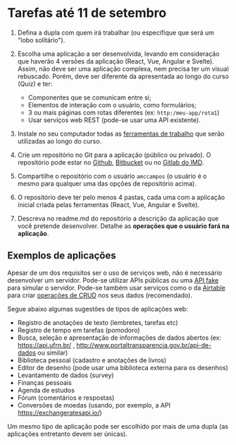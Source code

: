 # Tarefas até 11 de setembro

1. Defina a dupla com quem irá trabalhar (ou especifique que será um "lobo solitário").
1. Escolha uma aplicação a ser desenvolvida, levando em consideração que haverão 4 versões da aplicação (React, Vue, Angular e Svelte). Assim, não deve ser uma aplicação complexa, nem precisa ter um visual rebuscado. Porém, deve ser diferente da apresentada ao longo do curso (Quiz) e ter:
     * Componentes que se comunicam entre si;
     * Elementos de interação com o usuário, como formulários;
     * 3 ou mais páginas com rotas diferentes (ex: `http:/meu-app/rota1`)
     * Usar serviços web REST (pode-se usar uma API existente).
  
1. Instale no seu computador todas as [ferramentas de trabalho]("./ambiente.md") que serão utilizadas ao longo do curso.
1. Crie um repositório no Git para a aplicação (público ou privado). O repositório pode estar no [Github](https://github.com/), [Bitbucket](https://bitbucket.org/) ou no [Gitlab do IMD](https://projetos.imd.ufrn.br/).
1. Compartilhe o repositório com o usuário `amccampos` (o usuário é o mesmo para qualquer uma das opções de repositório acima).
1. O repositório deve ter pelo menos 4 pastas, cada uma com a aplicação inicial criada pelas ferramentas (React, Vue, Angular e Svelte). 
1. Descreva no readme.md do repositório a descrição da aplicação que você pretende desenvolver. Detalhe as **operações que o usuário fará na aplicação**.

## Exemplos de aplicações

Apesar de um dos requisitos ser o uso de serviços web, não é necessário desenvolver um servidor. Pode-se utilizar APIs públicas ou uma [API fake](https://jsonplaceholder.typicode.com/) para simular o servidor. Pode-se também usar serviços como o da [Airtable](https://airtable.com) para criar [operações de CRUD](https://airtable.com/api) nos seus dados (recomendado).

Segue abaixo algumas sugestões de tipos de aplicações web:

* Registro de anotações de texto (lembretes, tarefas etc)
* Registro de tempo em tarefas (pomodoro)
* Busca, seleção e apresentação de informações de dados abertos (ex: https://api.ufrn.br/ , http://www.portaltransparencia.gov.br/api-de-dados ou similar)
* Biblioteca pessoal (cadastro e anotações de livros)
* Editor de desenho (pode usar uma biblioteca externa para os desenhos)
* Levantamento de dados (survey)
* Finanças pessoais
* Agenda de estudos
* Fórum (comentários e respostas)
* Conversões de moedas (usando, por exemplo, a API https://exchangeratesapi.io/)

Um mesmo tipo de aplicação pode ser escolhido por mais de uma dupla (as aplicações entretanto devem ser únicas).
